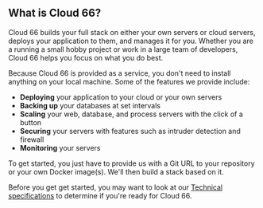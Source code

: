 ## What is Cloud 66?

Cloud 66 builds your full stack on either your own servers or cloud servers, deploys your application to them, and manages it for you.
Whether you are a running a small hobby project or work in a large team of developers, Cloud 66 helps you focus on what you do best.

Because Cloud 66 is provided as a service, you don't need to install anything on your local machine. Some of the features we provide include:

*   **Deploying** your application to your cloud or your own servers
*   **Backing up** your databases at set intervals
*   **Scaling** your web, database, and process servers with the click of a button
*   **Securing** your servers with features such as intruder detection and firewall
*   **Monitoring** your servers

To get started, you just have to provide us with a Git URL to your repository or your own Docker image(s). We'll then build a stack based on it.

Before you get get started, you may want to look at our [Technical specifications](/introduction-to-cloud-66/technical-specifications) to determine if you're ready for Cloud 66.


